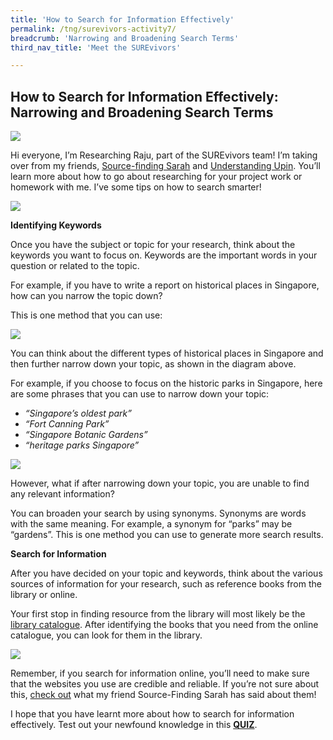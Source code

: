 ```yaml
---
title: 'How to Search for Information Effectively'
permalink: /tng/surevivors-activity7/
breadcrumb: 'Narrowing and Broadening Search Terms'
third_nav_title: 'Meet the SUREvivors'

---
```



## How to Search for Information Effectively: Narrowing and Broadening Search Terms

![](https://sure.nlb.gov.sg/images/Researching_Raju1.jpg)

Hi everyone, I’m Researching Raju, part of the SUREvivors team! I’m taking over from my friends, [Source-finding Sarah](https://sure.nlb.gov.sg/tng/surevivors-activity3/) and [Understanding Upin](https://sure.nlb.gov.sg/tng/surevivors-activity5/). You’ll learn more about how to go about researching for your project work or homework with me. I’ve some tips on how to search smarter! 

![](https://sure.nlb.gov.sg/images/surevivors-act7-01.JPG)



**Identifying Keywords**

Once you have the subject or topic for your research, think about the keywords you want to focus on. Keywords are the important words in your question or related to the topic.

 

For example, if you have to write a report on historical places in Singapore, how can you narrow the topic down?

 

This is one method that you can use:

![](https://sure.nlb.gov.sg/images/surevivors-act7-02.JPG)

You can think about the different types of historical places in Singapore and then further narrow down your topic, as shown in the diagram above.

 

For example, if you choose to focus on the historic parks in Singapore, here are some phrases that you can use to narrow down your topic:

- *“Singapore’s  oldest park”*
- *“Fort Canning Park”*
- *“Singapore Botanic Gardens”*
- *“heritage parks Singapore”*

![](https://sure.nlb.gov.sg/images/surevivors-act7-03.JPG)



However, what if after narrowing down your topic, you are unable to find any relevant information? 

 

You can broaden your search by using synonyms. Synonyms are words with the same meaning. For example, a synonym for “parks” may be “gardens”. This is one method you can use to generate more search results.

 

**Search for Information**

After you have decided on your topic and keywords, think about the various sources of information for your research, such as reference books from the library or online.

Your first stop in finding resource from the library will most likely be the [library catalogue](https://catalogue.nlb.gov.sg/). After identifying the books that you need from the online catalogue, you can look for them in the library. 

![](https://sure.nlb.gov.sg/images/surevivors-act7-04.JPG)



Remember, if you search for information online, you’ll need to make sure that the websites you use are credible and reliable. If you’re not sure about this, [check out](https://sure.nlb.gov.sg/tng/surevivors-activity4/) what my friend Source-Finding Sarah has said about them!

I hope that you have learnt more about how to search for information effectively. Test out your newfound knowledge in this **[QUIZ](https://go.gov.sg/surevivors-activity7)**.







